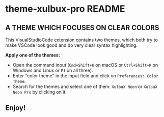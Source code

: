 # theme-xulbux-pro README

## A THEME WHICH FOCUSES ON CLEAR COLORS

This VisualStudioCode extension contains two themes, which both try to make VSCode look good and do very clear syntax highlighting.

**Apply one of the themes:**
* Open the command input (`Cmd+Shift+K` on macOS or `Ctrl+Shift+K` on Windows and Linux or `F1` on all three).
* Enter "color theme" in the input field and click on `Preferences: Color Theme`.
* Search for the themes and select one of them: `XulbuX Neon` or `XulbuX Neon Pro` by clicking on it.


## Enjoy! ##

